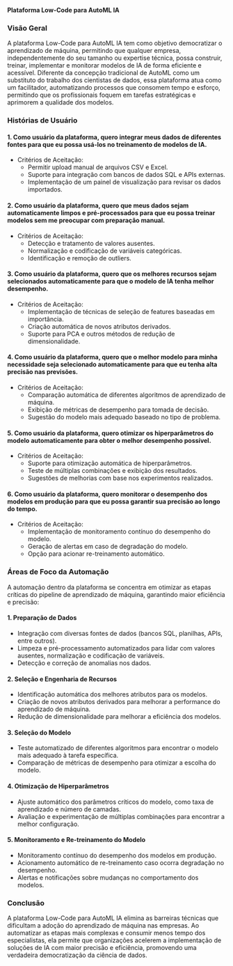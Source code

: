 **Plataforma Low-Code para AutoML IA**

### **Visão Geral**

A plataforma Low-Code para AutoML IA tem como objetivo democratizar o aprendizado de máquina, permitindo que qualquer empresa, independentemente do seu tamanho ou expertise técnica, possa construir, treinar, implementar e monitorar modelos de IA de forma eficiente e acessível. Diferente da concepção tradicional de AutoML como um substituto do trabalho dos cientistas de dados, essa plataforma atua como um facilitador, automatizando processos que consomem tempo e esforço, permitindo que os profissionais foquem em tarefas estratégicas e aprimorem a qualidade dos modelos.

### **Histórias de Usuário**

#### **1. Como usuário da plataforma, quero integrar meus dados de diferentes fontes para que eu possa usá-los no treinamento de modelos de IA.**
- Critérios de Aceitação:
  - Permitir upload manual de arquivos CSV e Excel.
  - Suporte para integração com bancos de dados SQL e APIs externas.
  - Implementação de um painel de visualização para revisar os dados importados.

#### **2. Como usuário da plataforma, quero que meus dados sejam automaticamente limpos e pré-processados para que eu possa treinar modelos sem me preocupar com preparação manual.**
- Critérios de Aceitação:
  - Detecção e tratamento de valores ausentes.
  - Normalização e codificação de variáveis categóricas.
  - Identificação e remoção de outliers.

#### **3. Como usuário da plataforma, quero que os melhores recursos sejam selecionados automaticamente para que o modelo de IA tenha melhor desempenho.**
- Critérios de Aceitação:
  - Implementação de técnicas de seleção de features baseadas em importância.
  - Criação automática de novos atributos derivados.
  - Suporte para PCA e outros métodos de redução de dimensionalidade.

#### **4. Como usuário da plataforma, quero que o melhor modelo para minha necessidade seja selecionado automaticamente para que eu tenha alta precisão nas previsões.**
- Critérios de Aceitação:
  - Comparação automática de diferentes algoritmos de aprendizado de máquina.
  - Exibição de métricas de desempenho para tomada de decisão.
  - Sugestão do modelo mais adequado baseado no tipo de problema.

#### **5. Como usuário da plataforma, quero otimizar os hiperparâmetros do modelo automaticamente para obter o melhor desempenho possível.**
- Critérios de Aceitação:
  - Suporte para otimização automática de hiperparâmetros.
  - Teste de múltiplas combinações e exibição dos resultados.
  - Sugestões de melhorias com base nos experimentos realizados.

#### **6. Como usuário da plataforma, quero monitorar o desempenho dos modelos em produção para que eu possa garantir sua precisão ao longo do tempo.**
- Critérios de Aceitação:
  - Implementação de monitoramento contínuo do desempenho do modelo.
  - Geração de alertas em caso de degradação do modelo.
  - Opção para acionar re-treinamento automático.

### **Áreas de Foco da Automação**

A automação dentro da plataforma se concentra em otimizar as etapas críticas do pipeline de aprendizado de máquina, garantindo maior eficiência e precisão:

#### **1. Preparação de Dados**
- Integração com diversas fontes de dados (bancos SQL, planilhas, APIs, entre outros).
- Limpeza e pré-processamento automatizados para lidar com valores ausentes, normalização e codificação de variáveis.
- Detecção e correção de anomalias nos dados.

#### **2. Seleção e Engenharia de Recursos**
- Identificação automática dos melhores atributos para os modelos.
- Criação de novos atributos derivados para melhorar a performance do aprendizado de máquina.
- Redução de dimensionalidade para melhorar a eficiência dos modelos.

#### **3. Seleção do Modelo**
- Teste automatizado de diferentes algoritmos para encontrar o modelo mais adequado à tarefa específica.
- Comparação de métricas de desempenho para otimizar a escolha do modelo.

#### **4. Otimização de Hiperparâmetros**
- Ajuste automático dos parâmetros críticos do modelo, como taxa de aprendizado e número de camadas.
- Avaliação e experimentação de múltiplas combinações para encontrar a melhor configuração.

#### **5. Monitoramento e Re-treinamento do Modelo**
- Monitoramento contínuo do desempenho dos modelos em produção.
- Acionamento automático de re-treinamento caso ocorra degradação no desempenho.
- Alertas e notificações sobre mudanças no comportamento dos modelos.

### **Conclusão**

A plataforma Low-Code para AutoML IA elimina as barreiras técnicas que dificultam a adoção do aprendizado de máquina nas empresas. Ao automatizar as etapas mais complexas e consumir menos tempo dos especialistas, ela permite que organizações acelerem a implementação de soluções de IA com maior precisão e eficiência, promovendo uma verdadeira democratização da ciência de dados.

